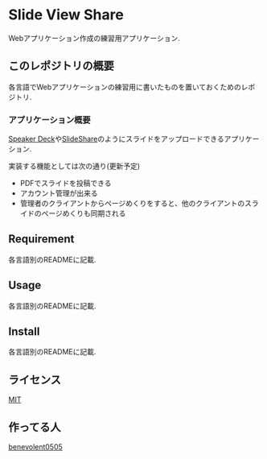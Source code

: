 Slide View Share
===

Webアプリケーション作成の練習用アプリケーション.

## このレポジトリの概要

各言語でWebアプリケーションの練習用に書いたものを置いておくためのレポジトリ.

### アプリケーション概要

[Speaker Deck](https://speakerdeck.com/)や[SlideShare](http://www.slideshare.net/)のようにスライドをアップロードできるアプリケーション.

実装する機能としては次の通り(更新予定)

* PDFでスライドを投稿できる
* アカウント管理が出来る
* 管理者のクライアントからページめくりをすると、他のクライアントのスライドのページめくりも同期される

## Requirement

各言語別のREADMEに記載.

## Usage

各言語別のREADMEに記載.

## Install

各言語別のREADMEに記載.

## ライセンス

[MIT](https://github.com/benevolent0505/SlideViewShare/blob/master/LICENSE)

## 作ってる人

[benevolent0505](https://github.com/benevolent0505)
